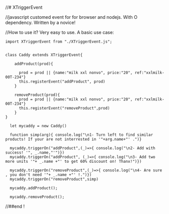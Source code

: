 //# XTriggerEvent

//javascript customed event for for browser and nodejs. With O dependency. Written by a novice!

//How to use it? Very easy to use. A basic use case:


    import XTriggerEvent from "./XTriggerEvent.js";


    class Caddy extends XTriggerEvent{

        addProduct(prod){

          prod = prod || {name:"milk xxl nonvo", price:"20", ref:"xxlmilk-00T-234"}
          this.registerEvent("addProduct", prod)
        }
        
        removeProduct(prod){
          prod = prod || {name:"milk xxl nonvo", price:"20", ref:"xxlmilk-00T-234"}
          this.registerEvent("removeProduct",prod)
        }
    }
      
      let mycaddy = new Caddy()
      
      function simp(arg){ console.log("\n1- Turn left to find similar products! If your are not interrested in '"+arg.name+"' .")}
      
      mycaddy.triggerOn("addProduct",(_)=>{ console.log("\n2- Add with success! '", _.name,"'")})
      mycaddy.triggerOn("addProduct", (_)=>{ console.log("\n3- Add two more units '"+ _.name +"' to get 60% discount on! Thanx!")})
      
      mycaddy.triggerOn("removeProduct",(_)=>{ console.log("\n4- Are sure , you don't need '"+ _.name +"' !.")})
      mycaddy.triggerOn("removeProduct",simp)
      
      mycaddy.addProduct();
      
      mycaddy.removeProduct();
      
//##end !
